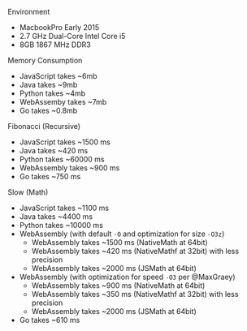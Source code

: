 
Environment

- MacbookPro Early 2015
- 2.7 GHz Dual-Core Intel Core i5
- 8GB 1867 MHz DDR3

Memory Consumption

- JavaScript takes ~6mb
- Java takes ~9mb
- Python takes ~4mb
- WebAssemby takes ~7mb
- Go takes ~0.8mb

Fibonacci (Recursive)

- JavaScript takes ~1500 ms
- Java takes ~420 ms
- Python takes ~60000 ms
- WebAssembly takes ~900 ms
- Go takes ~750 ms

Slow (Math)

- JavaScript takes ~1100 ms
- Java takes ~4400 ms
- Python takes ~10000 ms
- WebAssembly (with default `-O` and optimization for size `-O3z`)
  - WebAssembly takes ~1500 ms (NativeMath at 64bit)
  - WebAssembly takes ~420 ms (NativeMathf at 32bit) with less precision
  - WebAssembly takes ~2000 ms (JSMath at 64bit)
- WebAssembly (with optimization for speed `-O3` per @MaxGraey)
  - WebAssembly takes ~900 ms (NativeMath at 64bit)
  - WebAssembly takes ~350 ms (NativeMathf at 32bit) with less precision
  - WebAssembly takes ~2000 ms (JSMath at 64bit)
- Go takes ~610 ms
